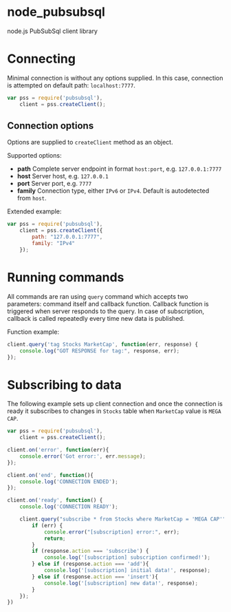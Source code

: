# node_pubsubsql
node.js PubSubSql client library

# Connecting

Minimal connection is without any options supplied. In this case, connection is attempted on default path: `localhost:7777`.
``` javascript
var pss = require('pubsubsql'),
    client = pss.createClient();
```

## Connection options
Options are supplied to `createClient` method as an object.

Supported options:

- **path** Complete server endpoint in format `host:port`, e.g. `127.0.0.1:7777`
- **host** Server host, e.g. `127.0.0.1`
- **port** Server port, e.g. `7777`
- **family** Connection type, either `IPv6` or `IPv4`. Default is autodetected from `host`.


Extended example:

``` javascript
var pss = require('pubsubsql'),
    client = pss.createClient({
        path: "127.0.0.1:7777",
        family: "IPv4"
    });
```

# Running commands

All commands are ran using `query` command which accepts two parameters: command itself and callback function.
Callback function is triggered when server responds to the query. In case of subscription, callback is called 
repeatedly every time new data is published.

Function example:

``` javascript
client.query('tag Stocks MarketCap', function(err, response) {
    console.log("GOT RESPONSE for tag:", response, err);
});
```

# Subscribing to data

The following example sets up client connection and once the connection is ready it subscribes to changes in `Stocks` table
when `MarketCap` value is `MEGA CAP`.

``` javascript
var pss = require('pubsubsql'),
    client = pss.createClient();

client.on('error', function(err){
    console.error('Got error:', err.message);
});

client.on('end', function(){
    console.log('CONNECTION ENDED');
});

client.on('ready', function() {
    console.log('CONNECTION READY');

    client.query("subscribe * from Stocks where MarketCap = 'MEGA CAP'", function(err, response) {
        if (err) {
            console.error("[subscription] error:", err);
            return;
        }
        if (response.action === 'subscribe') {
            console.log('[subscription] subscription confirmed!');
        } else if (response.action === 'add'){
            console.log('[subscription] initial data!', response);
        } else if (response.action === 'insert'){
            console.log('[subscription] new data!', response);
        }
    });
})
```
